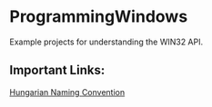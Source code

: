 # ProgrammingWindows
Example projects for understanding the WIN32 API.

## Important Links:
[Hungarian Naming Convention](https://msdn.microsoft.com/en-us/library/windows/desktop/aa378932(v=vs.85).aspx)
